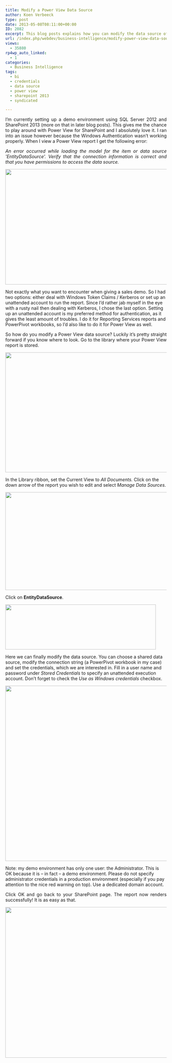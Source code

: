 ```yaml
---
title: Modify a Power View Data Source
author: Koen Verbeeck
type: post
date: 2013-05-08T08:11:00+00:00
ID: 2082
excerpt: This blog posts explains how you can modify the data source of a Power View report published on SharePoint.
url: /index.php/webdev/business-intelligence/modify-power-view-data-source/
views:
  - 35880
rp4wp_auto_linked:
  - 1
categories:
  - Business Intelligence
tags:
  - bi
  - credentials
  - data source
  - power view
  - sharepoint 2013
  - syndicated

---
```

<p style="text-align: justify;">
  I’m currently setting up a demo environment using SQL Server 2012 and SharePoint 2013 (more on that in later blog posts). This gives me the chance to play around with Power View for SharePoint and I absolutely love it. I ran into an issue however because the Windows Authentication wasn’t working properly. When I view a Power View report I get the following error:
</p>

<p style="text-align: justify;">
  <em>An error occurred while loading the model for the item or data source 'EntityDataSource'. Verify that the connection information is correct and that you have permissions to access the data source.</em>
</p>

[<img src="/wp-content/uploads/users/koenverbeeck/PowerViewDataSource/errorbis.png?mtime=1367999572" alt="" width="802" height="361" />][1]

<span style="text-align: justify;">Not exactly what you want to encounter when giving a sales demo. So I had two options: either deal with Windows Token Claims / Kerberos or set up an unattended account to run the report. Since I’d rather jab myself in the eye with a rusty nail then dealing with Kerberos, I chose the last option. Setting up an unattended account is my preferred method for authentication, as it gives the least amount of troubles. I do it for Reporting Services reports and PowerPivot workbooks, so I’d also like to do it for Power View as well.</span>

<p style="text-align: justify;">
  So how do you modify a Power View data source? Luckily it’s pretty straight forward if you know where to look. Go to the library where your Power View report is stored.
</p>

<p style="text-align: justify;">
  <a href="/media/users/koenverbeeck/PowerViewDataSource/library_01.png?mtime=1367999585"><img src="/wp-content/uploads/users/koenverbeeck/PowerViewDataSource/library_01.png?mtime=1367999585" alt="" width="608" height="375" /></a>
</p>

<span style="text-align: justify;">In the Library ribbon, set the Current View to </span>_All Documents._ <span style="text-align: justify;">Click on the down arrow of the report you wish to edit and select </span>_Manage Data Sources_<span style="text-align: justify;">.</span>

<p style="text-align: justify;">
  <a href="/media/users/koenverbeeck/PowerViewDataSource/library_02.png?mtime=1367999606"><img src="/wp-content/uploads/users/koenverbeeck/PowerViewDataSource/library_02.png?mtime=1367999606" alt="" width="567" height="306" /></a>
</p>

<span style="text-align: justify;">Click on </span>**EntityDataSource**<span style="text-align: justify;">.</span>

<p style="text-align: justify;">
  <a href="/media/users/koenverbeeck/PowerViewDataSource/library_03.png?mtime=1367999616"><img src="/wp-content/uploads/users/koenverbeeck/PowerViewDataSource/library_03.png?mtime=1367999616" alt="" width="470" height="141" /></a>
</p>

<span style="text-align: justify;">Here we can finally modify the data source. You can choose a shared data source, modify the connection string (a PowerPivot workbook in my case) and set the credentials, which we are interested in. Fill in a user name and password under </span>_Stored Credentials_ <span style="text-align: justify;">to specify an unattended execution account. Don’t forget to check the </span>_Use as Windows credentials_ <span style="text-align: justify;">checkbox.</span>

<p style="text-align: justify;">
  <a href="/media/users/koenverbeeck/PowerViewDataSource/library_04.png?mtime=1368000128"><img src="/wp-content/uploads/users/koenverbeeck/PowerViewDataSource/library_04.png?mtime=1368000128" alt="" width="616" height="548" /></a>
</p>

<span style="text-align: justify;">Note: my demo environment has only one user: the Administrator. This is OK because it is – in fact – a demo environment. Please do not specify administrator credentials in a production environment (especially if you pay attention to the nice red warning on top). Use a dedicated domain account.</span>

<p style="text-align: justify;">
  Click OK and go back to your SharePoint page. The report now renders successfully! It is as easy as that.
</p>

<p style="text-align: justify;">
  <a href="/media/users/koenverbeeck/PowerViewDataSource/library_05.png?mtime=1368000136"><img src="/wp-content/uploads/users/koenverbeeck/PowerViewDataSource/library_05.png?mtime=1368000136" alt="" width="715" height="471" /></a>
</p>

 [1]: /media/users/koenverbeeck/PowerViewDataSource/errorbis.png?mtime=1367999572